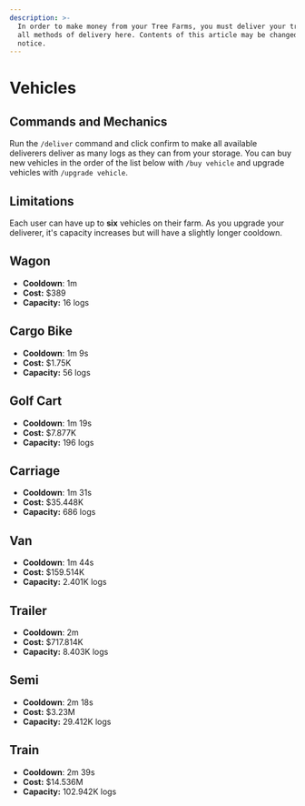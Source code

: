 ```yaml
---
description: >-
  In order to make money from your Tree Farms, you must deliver your trees. View
  all methods of delivery here. Contents of this article may be changed with
  notice.
---
```


# Vehicles

## Commands and Mechanics

Run the `/deliver` command and click confirm to make all available deliverers deliver as many logs as they can from your storage. You can buy new vehicles in the order of the list below with `/buy vehicle` and upgrade vehicles with `/upgrade vehicle`.

## Limitations

Each user can have up to **six** vehicles on their farm. As you upgrade your deliverer, it's capacity increases but will have a slightly longer cooldown.

## Wagon

* **Cooldown**: 1m
* **Cost:** $389
* **Capacity:** 16 logs

## Cargo Bike

* **Cooldown**: 1m 9s
* **Cost:** $1.75K
* **Capacity:** 56 logs

## Golf Cart

* **Cooldown**: 1m 19s
* **Cost:** $7.877K
* **Capacity:** 196 logs

## Carriage

* **Cooldown**: 1m 31s
* **Cost:** $35.448K
* **Capacity:** 686 logs

## Van

* **Cooldown**: 1m 44s
* **Cost:** $159.514K
* **Capacity:** 2.401K logs

## Trailer

* **Cooldown**: 2m
* **Cost:** $717.814K
* **Capacity:** 8.403K logs

## Semi

* **Cooldown**: 2m 18s
* **Cost:** $3.23M
* **Capacity:** 29.412K logs

## Train

* **Cooldown**: 2m 39s
* **Cost:** $14.536M
* **Capacity:** 102.942K logs

